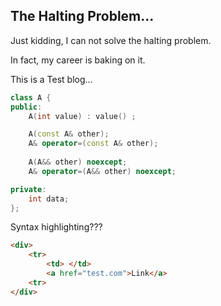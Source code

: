 ## The Halting Problem...

Just kidding, I can not solve the halting problem.

In fact, my career is baking on it.

This is a Test blog...

```c++
class A {
public:
    A(int value) : value() ;

    A(const A& other);
    A& operator=(const A& other);
    
    A(A&& other) noexcept; 
    A& operator=(A&& other) noexcept;

private:
    int data;
};

```

Syntax highlighting???

```html
<div>
    <tr>
        <td> </td>
        <a href="test.com">Link</a>
    <tr>
</div>

```
